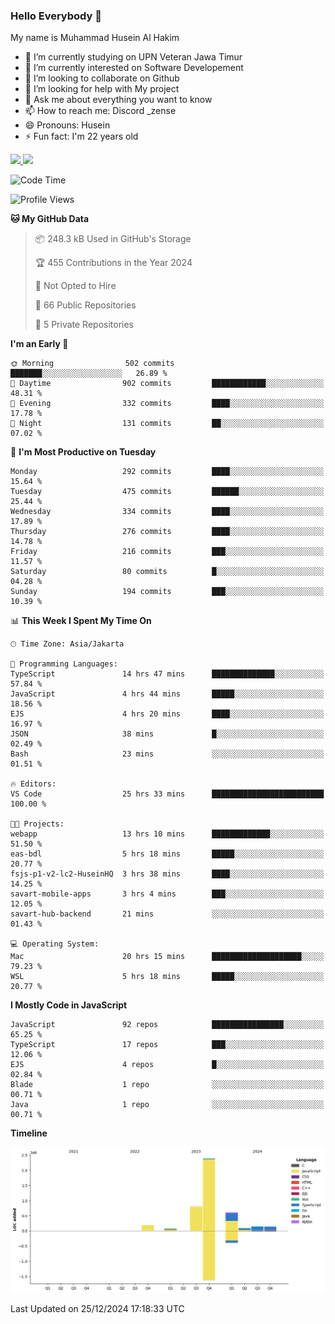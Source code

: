 ### Hello Everybody 👋

My name is Muhammad Husein Al Hakim

- 🔭 I’m currently studying on UPN Veteran Jawa Timur
- 🌱 I’m currently interested on Software Developement
- 👯 I’m looking to collaborate on Github
- 🤔 I’m looking for help with My project
- 💬 Ask me about everything you want to know
- 📫 How to reach me: Discord _zense
- 😄 Pronouns: Husein
- ⚡ Fun fact: I'm 22 years old

<p align="left">
<a href="https://github.com/huseinhq">
  <img height="180em" src="https://github-readme-stats-eight-theta.vercel.app/api?username=huseinhq&show_icons=true&theme=algolia&include_all_commits=true&count_private=true"/>
  <img height="180em" src="https://github-readme-stats-eight-theta.vercel.app/api/top-langs/?username=huseinhq&layout=compact&langs_count=8&theme=algolia"/>
</a>
</p>

<!--START_SECTION:waka-->
![Code Time](http://img.shields.io/badge/Code%20Time-1%2C727%20hrs%2026%20mins-blue)

![Profile Views](http://img.shields.io/badge/Profile%20Views-0-blue)

**🐱 My GitHub Data** 

> 📦 248.3 kB Used in GitHub's Storage 
 > 
> 🏆 455 Contributions in the Year 2024
 > 
> 🚫 Not Opted to Hire
 > 
> 📜 66 Public Repositories 
 > 
> 🔑 5 Private Repositories 
 > 
**I'm an Early 🐤** 

```text
🌞 Morning                502 commits         ███████░░░░░░░░░░░░░░░░░░   26.89 % 
🌆 Daytime                902 commits         ████████████░░░░░░░░░░░░░   48.31 % 
🌃 Evening                332 commits         ████░░░░░░░░░░░░░░░░░░░░░   17.78 % 
🌙 Night                  131 commits         ██░░░░░░░░░░░░░░░░░░░░░░░   07.02 % 
```
📅 **I'm Most Productive on Tuesday** 

```text
Monday                   292 commits         ████░░░░░░░░░░░░░░░░░░░░░   15.64 % 
Tuesday                  475 commits         ██████░░░░░░░░░░░░░░░░░░░   25.44 % 
Wednesday                334 commits         ████░░░░░░░░░░░░░░░░░░░░░   17.89 % 
Thursday                 276 commits         ████░░░░░░░░░░░░░░░░░░░░░   14.78 % 
Friday                   216 commits         ███░░░░░░░░░░░░░░░░░░░░░░   11.57 % 
Saturday                 80 commits          █░░░░░░░░░░░░░░░░░░░░░░░░   04.28 % 
Sunday                   194 commits         ███░░░░░░░░░░░░░░░░░░░░░░   10.39 % 
```


📊 **This Week I Spent My Time On** 

```text
🕑︎ Time Zone: Asia/Jakarta

💬 Programming Languages: 
TypeScript               14 hrs 47 mins      ██████████████░░░░░░░░░░░   57.84 % 
JavaScript               4 hrs 44 mins       █████░░░░░░░░░░░░░░░░░░░░   18.56 % 
EJS                      4 hrs 20 mins       ████░░░░░░░░░░░░░░░░░░░░░   16.97 % 
JSON                     38 mins             █░░░░░░░░░░░░░░░░░░░░░░░░   02.49 % 
Bash                     23 mins             ░░░░░░░░░░░░░░░░░░░░░░░░░   01.51 % 

🔥 Editors: 
VS Code                  25 hrs 33 mins      █████████████████████████   100.00 % 

🐱‍💻 Projects: 
webapp                   13 hrs 10 mins      █████████████░░░░░░░░░░░░   51.50 % 
eas-bdl                  5 hrs 18 mins       █████░░░░░░░░░░░░░░░░░░░░   20.77 % 
fsjs-p1-v2-lc2-HuseinHQ  3 hrs 38 mins       ████░░░░░░░░░░░░░░░░░░░░░   14.25 % 
savart-mobile-apps       3 hrs 4 mins        ███░░░░░░░░░░░░░░░░░░░░░░   12.05 % 
savart-hub-backend       21 mins             ░░░░░░░░░░░░░░░░░░░░░░░░░   01.43 % 

💻 Operating System: 
Mac                      20 hrs 15 mins      ████████████████████░░░░░   79.23 % 
WSL                      5 hrs 18 mins       █████░░░░░░░░░░░░░░░░░░░░   20.77 % 
```

**I Mostly Code in JavaScript** 

```text
JavaScript               92 repos            ████████████████░░░░░░░░░   65.25 % 
TypeScript               17 repos            ███░░░░░░░░░░░░░░░░░░░░░░   12.06 % 
EJS                      4 repos             █░░░░░░░░░░░░░░░░░░░░░░░░   02.84 % 
Blade                    1 repo              ░░░░░░░░░░░░░░░░░░░░░░░░░   00.71 % 
Java                     1 repo              ░░░░░░░░░░░░░░░░░░░░░░░░░   00.71 % 
```



**Timeline**

![Lines of Code chart](https://raw.githubusercontent.com/HuseinHQ/HuseinHQ/main/assets/bar_graph.png)


 Last Updated on 25/12/2024 17:18:33 UTC
<!--END_SECTION:waka-->
